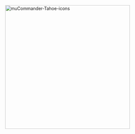 <img width="400" height="396" alt="muCommander-Tahoe-icons" src="https://github.com/user-attachments/assets/941d8470-df0f-4ab7-93a6-c57075c95c1d" />
